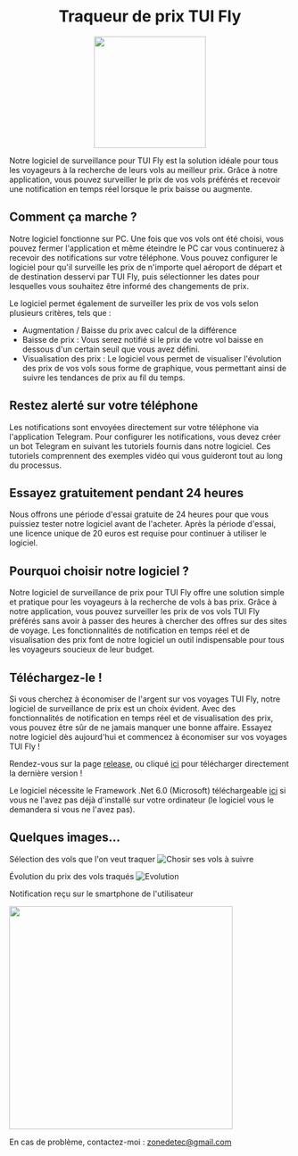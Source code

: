 <h1 align="center">Traqueur de prix TUI Fly</h1>

<p align="center">
  <img width="200" height="200" src="https://user-images.githubusercontent.com/56195432/233740093-1e9f2f45-52f3-44fe-8509-42bc6d5643ea.jpg">
</p>

Notre logiciel de surveillance pour TUI Fly est la solution idéale pour tous les voyageurs à la recherche de leurs vols au meilleur prix. Grâce à notre application, vous pouvez surveiller le prix de vos vols préférés et recevoir une notification en temps réel lorsque le prix baisse ou augmente.

## Comment ça marche ?
Notre logiciel fonctionne sur PC. Une fois que vos vols ont été choisi, vous pouvez fermer l'application et même éteindre le PC car vous continuerez à recevoir des notifications sur votre téléphone. Vous pouvez configurer le logiciel pour qu'il surveille les prix de n'importe quel aéroport de départ et de destination desservi par TUI Fly, puis sélectionner les dates pour lesquelles vous souhaitez être informé des changements de prix.

Le logiciel permet également de surveiller les prix de vos vols selon plusieurs critères, tels que :
- Augmentation / Baisse du prix avec calcul de la différence
- Baisse de prix : Vous serez notifié si le prix de votre vol baisse en dessous d'un certain seuil que vous avez défini.
- Visualisation des prix : Le logiciel vous permet de visualiser l'évolution des prix de vos vols sous forme de graphique, vous permettant ainsi de suivre les tendances de prix au fil du temps.

## Restez alerté sur votre téléphone
Les notifications sont envoyées directement sur votre téléphone via l'application Telegram. Pour configurer les notifications, vous devez créer un bot Telegram en suivant les tutoriels fournis dans notre logiciel. Ces tutoriels comprennent des exemples vidéo qui vous guideront tout au long du processus.

## Essayez gratuitement pendant 24 heures
Nous offrons une période d'essai gratuite de 24 heures pour que vous puissiez tester notre logiciel avant de l'acheter. Après la période d'essai, une licence unique de 20 euros est requise pour continuer à utiliser le logiciel.

## Pourquoi choisir notre logiciel ?
Notre logiciel de surveillance de prix pour TUI Fly offre une solution simple et pratique pour les voyageurs à la recherche de vols à bas prix. Grâce à notre application, vous pouvez surveiller les prix de vos vols TUI Fly préférés sans avoir à passer des heures à chercher des offres sur des sites de voyage. Les fonctionnalités de notification en temps réel et de visualisation des prix font de notre logiciel un outil indispensable pour tous les voyageurs soucieux de leur budget.

## Téléchargez-le !
Si vous cherchez à économiser de l'argent sur vos voyages TUI Fly, notre logiciel de surveillance de prix est un choix évident. Avec des fonctionnalités de notification en temps réel et de visualisation des prix, vous pouvez être sûr de ne jamais manquer une bonne affaire. Essayez notre logiciel dès aujourd'hui et commencez à économiser sur vos voyages TUI Fly !

Rendez-vous sur la page [release](https://github.com/zonetecde/Traqueur-de-prix-TUI-Fly/releases/tag/Release), ou cliqué [ici](https://github.com/zonetecde/Traqueur-de-prix-TUI-Fly/releases/download/Release/Traqueur.TUI.Fly.exe) pour télécharger directement la dernière version !

Le logiciel nécessite le Framework .Net 6.0 (Microsoft) téléchargeable [ici](https://dotnet.microsoft.com/en-us/download/dotnet/thank-you/sdk-6.0.408-windows-x64-installer) si vous ne l'avez pas déjà d'installé sur votre ordinateur (le logiciel vous le demandera si vous ne l'avez pas).

## Quelques images...

Sélection des vols que l'on veut traquer
![Chosir ses vols à suivre](https://user-images.githubusercontent.com/56195432/233738042-44a256c4-635e-45c6-9d4c-d918668ecfb3.png)

Évolution du prix des vols traqués
![Evolution](https://user-images.githubusercontent.com/56195432/233738250-e0574dc0-f3c3-42d4-b7f4-7b0be4ce6c9f.png)

Notification reçu sur le smartphone de l'utilisateur

<img src="https://user-images.githubusercontent.com/56195432/233738454-7a15dd76-3c79-4058-a41a-3d366c90b642.jpg" data-canonical-src="https://gyazo.com/eb5c5741b6a9a16c692170a41a49c858.png" width="400" />


En cas de problème, contactez-moi : zonedetec@gmail.com
